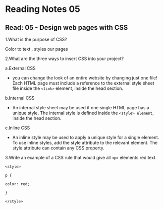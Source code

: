 # Reading Notes 05

## Read: 05 - Design web pages with CSS

1.What is the purpose of CSS?

Color to text , styles our pages

2.What are the three ways to insert CSS into your project?

 a.External CSS

- you can change the look of an entire website by changing just one file!
Each HTML page must include a reference to the external style sheet file inside the `<link>` element, inside the head section.

 b.Internal CSS

- An internal style sheet may be used if one single HTML page has a unique style.
The internal style is defined inside the `<style> element`, inside the head section.

 c.Inline CSS

- An inline style may be used to apply a unique style for a single element.
To use inline styles, add the style attribute to the relevant element. The style attribute can contain any CSS property.

3.Write an example of a CSS rule that would give all `<p>` elements red text.

`<style>`

`p {`
  
  `color: red;`

`}`

`</style>`
